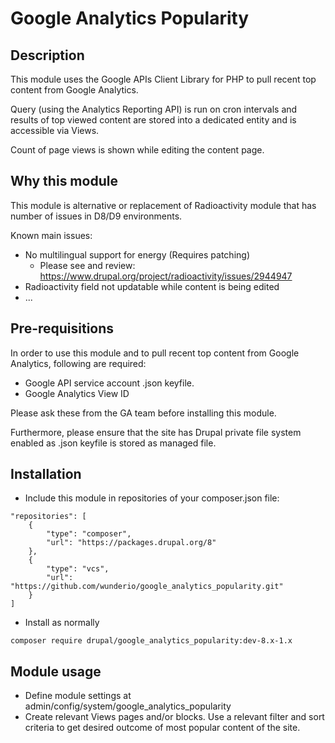 # Google Analytics Popularity

## Description
This module uses the Google APIs Client Library for PHP to pull recent top content
from Google Analytics.

Query (using the Analytics Reporting API) is run on cron intervals and results of
top viewed content are stored into a dedicated entity and is accessible via Views.

Count of page views is shown while editing the content page.

## Why this module
This module is alternative or replacement of Radioactivity module that has number
of issues in D8/D9 environments.

Known main issues:

- No multilingual support for energy (Requires patching)
    - Please see and review: https://www.drupal.org/project/radioactivity/issues/2944947
- Radioactivity field not updatable while content is being edited
- ...

## Pre-requisitions

In order to use this module and to pull recent top content from Google Analytics,
following are required:

- Google API service account .json keyfile.
- Google Analytics View ID

Please ask these from the GA team before installing this module.

Furthermore, please ensure that the site has Drupal private file system enabled
as .json keyfile is stored as managed file.

## Installation

- Include this module in repositories of your composer.json file:
```
"repositories": [
    {
        "type": "composer",
        "url": "https://packages.drupal.org/8"
    },
    {
        "type": "vcs",
        "url": "https://github.com/wunderio/google_analytics_popularity.git"
    }
]
```
- Install as normally
```
composer require drupal/google_analytics_popularity:dev-8.x-1.x
```

## Module usage

- Define module settings at admin/config/system/google_analytics_popularity
- Create relevant Views pages and/or blocks. Use a relevant filter and sort criteria
to get desired outcome of most popular content of the site.
